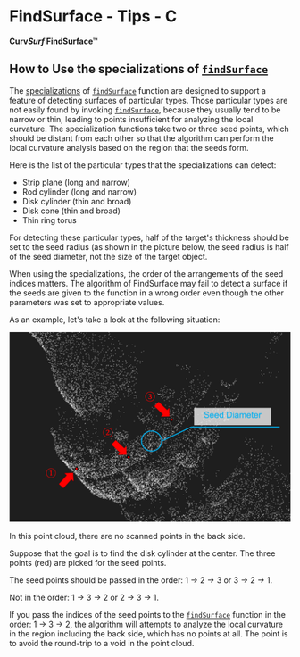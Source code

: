 # FindSurface - Tips - C

**Curv*Surf* FindSurface™**



## How to Use the specializations of [`findSurface`](https://github.com/CurvSurf/FindSurface-Windows/blob/master/FindSurface-API-reference-C.md#findsurface)

The [specializations](https://github.com/CurvSurf/FindSurface-Windows/blob/master/FindSurface-API-reference-C.md#specializations-of-findsurface) of [`findSurface`](https://github.com/CurvSurf/FindSurface-Windows/blob/master/FindSurface-API-reference-C.md#findsurface) function are designed to support a feature of detecting surfaces of particular types. Those particular types are not easily found by invoking [`findSurface`](https://github.com/CurvSurf/FindSurface-Windows/blob/master/FindSurface-API-reference-C.md#findsurface), because they usually tend to be narrow or thin, leading to points insufficient for analyzing the local curvature. The specialization functions take two or three seed points, which should be distant from each other so that the algorithm can perform the local curvature analysis based on the region that the seeds form.

Here is the list of the particular types that the specializations can detect:

- Strip plane (long and narrow)
- Rod cylinder (long and narrow)
- Disk cylinder (thin and broad)
- Disk cone (thin and broad)
- Thin ring torus

For detecting these particular types, half of the target's thickness should be set to the seed radius (as shown in the picture below, the seed radius is half of the seed diameter, not the size of the target object. 

When using the specializations, the order of the arrangements of the seed indices matters. The algorithm of FindSurface may fail to detect a surface if the seeds are given to the function in a wrong order even though the other parameters was set to appropriate values.

As an example, let's take a look at the following situation:

![the-three-seed-points](images/the-three-seed-points.png)

In this point cloud, there are no scanned points in the back side. 

Suppose that the goal is to find the disk cylinder at the center. The three points (red) are picked for the seed points. 

The seed points should be passed in the order: 1 -> 2 -> 3 or 3 -> 2 -> 1. 

Not in the order: 1 -> 3 -> 2 or 2 -> 3 -> 1.

If you pass the indices of the seed points to the [`findSurface`](https://github.com/CurvSurf/FindSurface-Windows/blob/master/FindSurface-API-reference-C.md#findsurface) function in the order: 1 -> 3 -> 2, the algorithm will attempts to analyze the local curvature in the region including the back side, which has no points at all. The point is to avoid the round-trip to a void in the point cloud.



